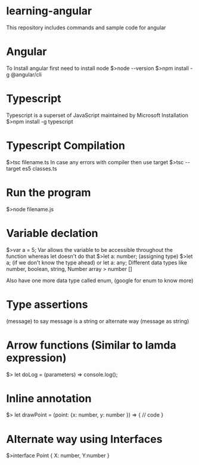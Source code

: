 # learning-angular
This repository includes commands and sample code for angular


# Angular 
To Install angular first need to install node
$>node --version
$>npm install -g @angular/cli



# Typescript
Typescript is a superset of JavaScript maintained by Microsoft
Installation
$>npm install -g typescript

# Typescript Compilation
$>tsc filename.ts
In case any errors with compiler then use target
$>tsc --target es5 classes.ts

# Run the program
$>node filename.js

# Variable declation
$>var a = 5;
Var allows the variable to be accessible throughout the function whereas let doesn't do that
$>let a: number; (assigning type)
$>let a; (if we don't know the type ahead) or let a: any;
Different data types like  number, boolean, string, 
Number array > number []

Also have one more data type called enum, (google for enum to know more)

# Type assertions
(<string>message) to say message is a string or alternate way
(message as string)

# Arrow functions (Similar to lamda expression)
$> let  doLog = (parameters) => console.log();
 

# Inline annotation 
$> let drawPoint = (point: {x: number, y: number }) => {
// code
}

# Alternate way using Interfaces
$>interface Point {
	X: number,
	Y:number
}
